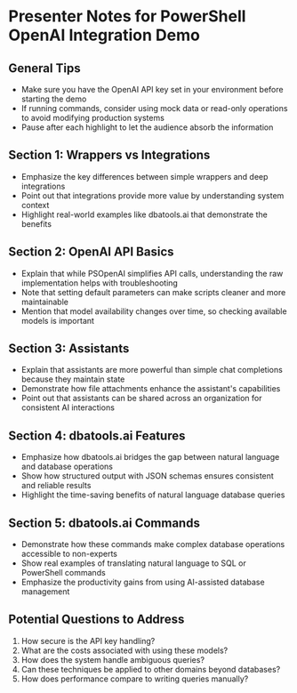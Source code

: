 # Presenter Notes for PowerShell OpenAI Integration Demo

## General Tips
- Make sure you have the OpenAI API key set in your environment before starting the demo
- If running commands, consider using mock data or read-only operations to avoid modifying production systems
- Pause after each highlight to let the audience absorb the information

## Section 1: Wrappers vs Integrations
- Emphasize the key differences between simple wrappers and deep integrations
- Point out that integrations provide more value by understanding system context
- Highlight real-world examples like dbatools.ai that demonstrate the benefits

## Section 2: OpenAI API Basics
- Explain that while PSOpenAI simplifies API calls, understanding the raw implementation helps with troubleshooting
- Note that setting default parameters can make scripts cleaner and more maintainable
- Mention that model availability changes over time, so checking available models is important

## Section 3: Assistants
- Explain that assistants are more powerful than simple chat completions because they maintain state
- Demonstrate how file attachments enhance the assistant's capabilities
- Point out that assistants can be shared across an organization for consistent AI interactions

## Section 4: dbatools.ai Features
- Emphasize how dbatools.ai bridges the gap between natural language and database operations
- Show how structured output with JSON schemas ensures consistent and reliable results
- Highlight the time-saving benefits of natural language database queries

## Section 5: dbatools.ai Commands
- Demonstrate how these commands make complex database operations accessible to non-experts
- Show real examples of translating natural language to SQL or PowerShell commands
- Emphasize the productivity gains from using AI-assisted database management

## Potential Questions to Address
1. How secure is the API key handling?
2. What are the costs associated with using these models?
3. How does the system handle ambiguous queries?
4. Can these techniques be applied to other domains beyond databases?
5. How does performance compare to writing queries manually?